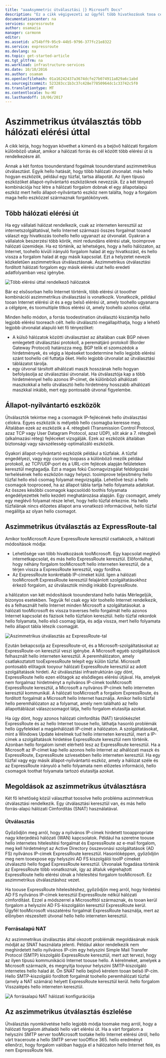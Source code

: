 ```yaml
---
title: "aaaAsymmetric útválasztási |} Microsoft Docs"
description: "Ez a cikk végigvezeti az ügyfél több hivatkozások tooa cél egy hálózatban aszimmetrikus útválasztással előfordulhat, hogy szembesülhetnek hello problémákat."
documentationcenter: na
services: expressroute
author: osamazia
manager: carmonm
editor: 
ms.assetid: a754bff9-95c9-44b5-9796-377fc21e8322
ms.service: expressroute
ms.devlang: na
ms.topic: get-started-article
ms.tgt_pltfrm: na
ms.workload: infrastructure-services
ms.date: 10/10/2016
ms.author: osamam
ms.openlocfilehash: 01a16242437a3674dcfe27b074911a829a6c1abd
ms.sourcegitcommit: 523283cc1b3c37c428e77850964dc1c33742c5f0
ms.translationtype: MT
ms.contentlocale: hu-HU
ms.lasthandoff: 10/06/2017
---
```

# <a name="asymmetric-routing-with-multiple-network-paths"></a>Aszimmetrikus útválasztás több hálózati elérési úttal
A cikk leírja, hogy hogyan követhet a kimenő és a bejövő hálózati forgalom különböző utakat, amikor a hálózati forrás és cél között több elérési út is rendelkezésre áll.

Annak a két fontos toounderstand fogalmak toounderstand aszimmetrikus útválasztást. Egyik hello hatását, hogy több hálózati útvonalat. más hello hogyan eszközök, például egy tűzfal, tartsa állapotát. Az ilyen típusú eszközöket állapot-nyilvántartó eszközöknek nevezzük. Ez a két tényező kombinációja hoz létre a hálózati forgalom dobnak el egy állapotalapú eszköz mert hello állapot-nyilvántartó eszköz nem találta, hogy a forgalom maga hello eszközzel származnak forgatókönyvek.

## <a name="multiple-network-paths"></a>Több hálózati elérési út
Ha egy vállalati hálózat rendelkezik, csak az interneten keresztül az internetszolgáltatóval, hello Internet származó összes forgalmat tooand választ egy hivatkozás toohello hello ugyanazt az útvonalat. Gyakran a vállalatok beszerzési több körök, mint redundáns elérési utak, tooimprove hálózati üzemideje. Ha ez történik, az lehetséges, hogy a hello hálózaton, az Internet, toohello kívüli irányuló forgalom halad át egy hivatkozást, és hello vissza a forgalom halad át egy másik kapcsolat. Ezt a helyzetet nevezik közkeletűen aszimmetrikus útválasztásnak. Aszimmetrikus útválasztási fordított hálózati forgalom egy másik elérési utat hello eredeti adatfolyamban vesz igénybe.

![Több elérési úttal rendelkező hálózatok](./media/expressroute-asymmetric-routing/AsymmetricRouting3.png)

Bár ez elsősorban hello Internet történik, több elérési út tooother kombinációi aszimmetrikus útválasztási is vonatkozik. Vonatkozik, például tooan Internet elérési út és a egy belső elérési út, amely toohello ugyanarra a célgépre, és toomultiple titkos elérési út, amely toohello azonos céllal.

Minden hello módon, a forrás toodestination útválasztó kiszámítja hello legjobb elérési tooreach célt. hello útválasztó megállapíthatja, hogy a lehető legjobb útvonalat alapuló két fő tényezőket:

* A külső hálózatok közötti útválasztást az általában csak BGP néven emlegetett útválasztási protokoll, a peremátjáró protokoll (Border Gateway Protocol) határozza meg. BGP telik el szomszédok a hirdetmények, és végig a lépéseket toodetermine hello legjobb elérési szánt toohello cél futtatja őket. Hello legjobb útvonalat az útválasztási táblázatot tárolja.
* egy útvonal társított alhálózati maszk hosszának hello hogyan befolyásolja az útválasztási útvonalat. Ha útválasztója kap a több hirdetménnyel hello azonos IP-címet, de különböző alhálózati maszkokkal a hello útválasztó hello hirdetmény hosszabb alhálózati maszkkal inkább, mert egy pontosabb útvonal figyelembe.

## <a name="stateful-devices"></a>Állapot-nyilvántartó eszközök
Útválasztók tekintse meg a csomagok IP-fejlécének hello útválasztási célokra. Egyes eszközök is mélyebb hello csomagba keresse meg. Általában ezek az eszközök a 4. rétegbeli (Transmission Control Protocol, azaz TCP vagy User Datagram Protocol, azaz UDP), sőt akár a 7. rétegbeli (alkalmazási réteg) fejléceket vizsgálják. Ezek az eszközök általában biztonsági vagy sávszélesség-optimalizáló eszközök. 

Gyakori állapot-nyilvántartó eszközök például a tűzfalak. A tűzfal engedélyezi, vagy egy csomag toopass a különböző mezők például protokoll, az TCP/UDP-port és a URL-cím fejlécek alapján felületeken keresztül megtagadja. Ezt a magas fokú Csomagvizsgálat feldolgozási terhelésének hello eszközön nagy helyezi. tooimprove teljesítmény hello tűzfal hello első csomag folyamat megvizsgálja. Lehetővé teszi a hello csomagok tooproceed, ha az állapot tábla tartja hello folyamata adatokat. Az összes későbbi csomagok kapcsolódó toothis folyamata engedélyezettek hello kezdeti meghatározása alapján. Egy csomagot, amely egy meglévő folyamat része lehet, hogy hello tűzfal érkeznie. Ha hello tűzfalának nincs előzetes állapot arra vonatkozó információval, hello tűzfal megállítja az olyan hello csomagot.

## <a name="asymmetric-routing-with-expressroute"></a>Aszimmetrikus útválasztás az ExpressRoute-tal
Amikor tooMicrosoft Azure ExpressRoute keresztül csatlakozik, a hálózati módosítások módja:

* Lehetősége van több hivatkozások tooMicrosoft. Egy kapcsolat meglévő internetkapcsolat, és más hello ExpressRoute keresztül. Előfordulhat, hogy néhány forgalom tooMicrosoft hello interneten keresztül, de a térjen vissza a ExpressRoute keresztül, vagy fordítva.
* Az ExpressRoute konkrétabb IP-címeket küld. Igen a hálózati tooMicrosoft ExpressRoute keresztül felajánlott szolgáltatásokhoz érkező forgalom, az útválasztók mindig inkább ExpressRoute.

a hálózaton van két módosítások toounderstand hello hatás Mérlegeljük, bizonyos esetekben. Tegyük fel csak egy kör toohello Internet rendelkezik, és a felhasznált hello Internet minden Microsoft a szolgáltatásokat. a hálózati tooMicrosoft és vissza traverses hello forgalmát hello azonos Internet kapcsolat és fázisok hello tűzfalon keresztül. hello tűzfal rekordok hello folyamata, hello első csomag látja, és adja vissza, mert hello folyamata hello állapot tábla létezik csomagját.

![Aszimmetrikus útválasztás az ExpressRoute-tal](./media/expressroute-asymmetric-routing/AsymmetricRouting1.png)

Ezután bekapcsolja az ExpressRoute-ot, és a Microsoft-szolgáltatásokat az ExpressRoute-on keresztül veszi igénybe. A Microsoft egyéb szolgáltatások felhasznált hello interneten keresztül. A peremhálózaton, amely csatlakoztatott tooExpressRoute telepít egy külön tűzfal. Microsoft pontosabb előtagok tooyour hálózati ExpressRoute keresztül az adott szolgáltatások hirdeti. Az útválasztási infrastruktúrán úgy dönt, ExpressRoute hello ezen előtagok az elsődleges elérési útjával. Ha, amelyek nem forgalmaz hirdetményt a nyilvános IP-címek tooMicrosoft ExpressRoute keresztül, a Microsoft a nyilvános IP-címek hello interneten keresztül kommunikál. A hálózati tooMicrosoft a forgalom ExpressRoute, és fordított forgalmát a Microsoft hello Internet használja. Amikor hello tűzfal hello peremhálózaton az a folyamat, amely nem található az hello állapottáblázat válaszcsomagot látja, hello forgalom elutasítja azokat.

Ha úgy dönt, hogy azonos hálózati címfordítás (NAT) tárolókészlet ExpressRoute és az hello Internet toouse hello, láthatja hasonló problémák hello ügyfelekkel a magánhálózati IP-címét a hálózaton. A szolgáltatásokat, mint a Windows Update kérelmek tud hello interneten keresztül, mert a IP-címek a szolgáltatások hirdetése ExpressRoute keresztül nem történik. Azonban hello forgalom ismét elérhető lesz az ExpressRoute keresztül. Ha a Microsoft az IP-címet kap hello azonos hello Internet az alhálózati maszk és ExpressRoute, ExpressRoute szívesebben hello interneten keresztül. Ha egy tűzfal vagy egy másik állapot-nyilvántartó eszköz, amely a hálózat széle és az ExpressRoute irányuló a hello folyamata nem előzetes információ, hello csomagok toothat folyamata tartozó elutasítja azokat.

## <a name="asymmetric-routing-solutions"></a>Megoldások az aszimmetrikus útválasztásra
Két fő lehetőség közül választhat toosolve hello probléma aszimmetrikus útválasztási rendelkezik. Egy útválasztási keresztül van, és más hello forrás-alapú hálózati Címfordítás (SNAT) használatával.

### <a name="routing"></a>Útválasztás
Győződjön meg arról, hogy a nyilvános IP-címek hirdetett tooappropriate nagy kiterjedésű hálózati (WAN) kapcsolatok. Például ha szeretne toouse hello internetes hitelesítési forgalmat és ExpressRoute az e-mail forgalom, meg kell hirdetményt az Active Directory összevonási szolgáltatások (AD FS) nyilvános IP-címek ExpressRoute keresztül. Hasonlóképpen, győződjön meg nem tooexpose egy helyszíni AD FS kiszolgálói tooIP címeket útválasztó hello fogad ExpressRoute keresztül. Útvonalak fogadása történik az ExpressRoute több vonatkoznak, így az általuk végrehajtott ExpressRoute hello elérési útnak a hitelesítési forgalom tooMicrosoft. Ez aszimmetrikus útválasztáshoz vezet.

Ha toouse ExpressRoute hitelesítéshez, győződjön meg arról, hogy hirdetési AD FS nyilvános IP-címek keresztül ExpressRoute nélkül hálózati címfordítást. Ezzel a módszerrel a Microsofttól származnak, és tooan kerül forgalom a helyszíni AD FS-kiszolgálón keresztül ExpressRoute kerül. Ügyfél tooMicrosoft visszatérési forgalmát ExpressRoute használja, mert az előnyben részesített útvonal hello hello interneten keresztül.

### <a name="source-based-nat"></a>Forrásalapú NAT
Az aszimmetrikus útválasztás által okozott problémák megoldásának másik módját az SNAT használata jelenti. Például akkor rendelkezik nem meghirdetett hello nyilvános IP-cím egy helyszíni Simple Mail Transfer Protocol (SMTP) kiszolgáló ExpressRoute keresztül, mert azt tervezi, hogy az ilyen típusú kommunikáció Internet toouse hello. A kérelmeket, amelyek a Microsoft származik, és megnyitja tooyour helyszíni SMTP-kiszolgáló internetes hello halad át. Ön SNAT hello bejövő kérelem tooan belső IP-cím. Hello SMTP-kiszolgáló fordított forgalmát toohello peremhálózati tűzfal (amely a NAT számára) helyett ExpressRoute keresztül kerül. hello forgalom Visszalépés hello interneten keresztül.

![A forrásalapú NAT hálózati konfigurációja](./media/expressroute-asymmetric-routing/AsymmetricRouting2.png)

## <a name="asymmetric-routing-detection"></a>Az aszimmetrikus útválasztás észlelése
Útválasztás nyomkövetése hello legjobb módja toomake meg arról, hogy a hálózati forgalom áthaladó hello várt elérési út. Ha a várt forgalom a helyszíni SMTP server tooMicrosoft tootake hello Internet elérési útról, hello várt traceroute a hello SMTP server tooOffice 365. hello eredményt ellenőrzi, hogy forgalom valóban hagyja el a hálózaton hello Internet felé, és nem ExpressRoute felé.

